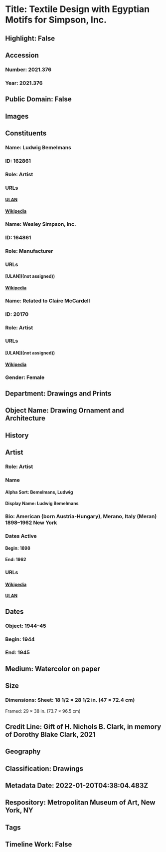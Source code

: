 # Title: Textile Design with Egyptian Motifs for Simpson, Inc.
## Highlight: False
## Accession
### Number: 2021.376
### Year: 2021.376
## Public Domain: False
## Images
## Constituents
### Name: Ludwig Bemelmans
### ID: 162861
### Role: Artist
### URLs
#### [ULAN](http://vocab.getty.edu/page/ulan/500000694)
#### [Wikipedia](https://www.wikidata.org/wiki/Q76414)
### Name: Wesley Simpson, Inc.
### ID: 164861
### Role: Manufacturer
### URLs
#### [ULAN]((not assigned))
#### [Wikipedia](https://www.wikidata.org/wiki/Q64514383)
### Name: Related to Claire McCardell
### ID: 20170
### Role: Artist
### URLs
#### [ULAN]((not assigned))
#### [Wikipedia](https://www.wikidata.org/wiki/Q2975089)
### Gender: Female
## Department: Drawings and Prints
## Object Name: Drawing Ornament and Architecture
## History
## Artist
### Role: Artist
### Name
#### Alpha Sort: Bemelmans, Ludwig
#### Display Name: Ludwig Bemelmans
### Bio: American (born Austria-Hungary), Merano, Italy (Meran) 1898–1962 New York
### Dates Active
#### Begin: 1898
#### End: 1962
### URLs
#### [Wikipedia](https://www.wikidata.org/wiki/Q76414)
#### [ULAN](http://vocab.getty.edu/page/ulan/500000694)
## Dates
### Object: 1944–45
### Begin: 1944
### End: 1945
## Medium: Watercolor on paper
## Size
### Dimensions: Sheet: 18 1/2 × 28 1/2 in. (47 × 72.4 cm)
Framed: 29 × 38 in. (73.7 × 96.5 cm)
## Credit Line: Gift of H. Nichols B. Clark, in memory of Dorothy Blake Clark, 2021
## Geography
## Classification: Drawings
## Metadata Date: 2022-01-20T04:38:04.483Z
## Respository: Metropolitan Museum of Art, New York, NY
## Tags
## Timeline Work: False